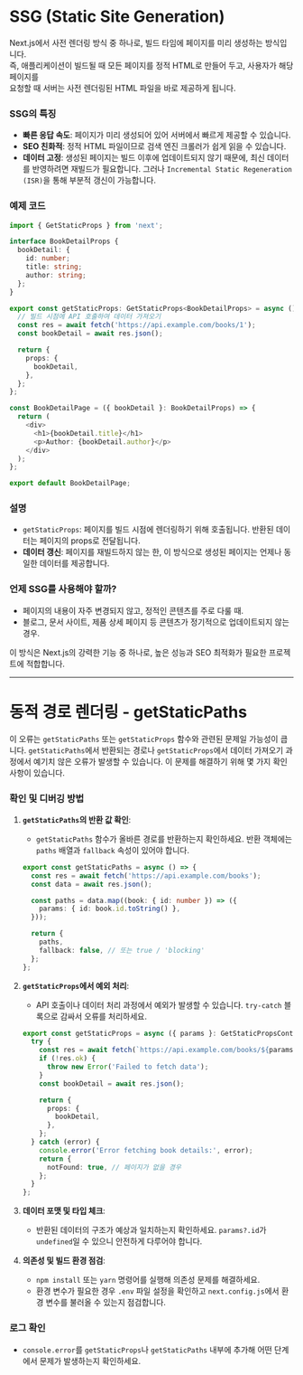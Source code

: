 # SSG (Static Site Generation) 
 Next.js에서 사전 렌더링 방식 중 하나로, 빌드 타임에 페이지를 미리 생성하는 방식입니다.   
 즉, 애플리케이션이 빌드될 때 모든 페이지를 정적 HTML로 만들어 두고, 사용자가 해당 페이지를    
 요청할 때 서버는 사전 렌더링된 HTML 파일을 바로 제공하게 됩니다.

### SSG의 특징
- **빠른 응답 속도**: 페이지가 미리 생성되어 있어 서버에서 빠르게 제공할 수 있습니다.
- **SEO 친화적**: 정적 HTML 파일이므로 검색 엔진 크롤러가 쉽게 읽을 수 있습니다.
- **데이터 고정**: 생성된 페이지는 빌드 이후에 업데이트되지 않기 때문에, 최신 데이터를 반영하려면 재빌드가 필요합니다. 그러나 `Incremental Static Regeneration (ISR)`을 통해 부분적 갱신이 가능합니다.

### 예제 코드
```typescript
import { GetStaticProps } from 'next';

interface BookDetailProps {
  bookDetail: {
    id: number;
    title: string;
    author: string;
  };
}

export const getStaticProps: GetStaticProps<BookDetailProps> = async () => {
  // 빌드 시점에 API 호출하여 데이터 가져오기
  const res = await fetch('https://api.example.com/books/1');
  const bookDetail = await res.json();

  return {
    props: {
      bookDetail,
    },
  };
};

const BookDetailPage = ({ bookDetail }: BookDetailProps) => {
  return (
    <div>
      <h1>{bookDetail.title}</h1>
      <p>Author: {bookDetail.author}</p>
    </div>
  );
};

export default BookDetailPage;
```

### 설명
- `getStaticProps`: 페이지를 빌드 시점에 렌더링하기 위해 호출됩니다. 반환된 데이터는 페이지의 props로 전달됩니다.
- **데이터 갱신**: 페이지를 재빌드하지 않는 한, 이 방식으로 생성된 페이지는 언제나 동일한 데이터를 제공합니다.

### 언제 SSG를 사용해야 할까?
- 페이지의 내용이 자주 변경되지 않고, 정적인 콘텐츠를 주로 다룰 때.
- 블로그, 문서 사이트, 제품 상세 페이지 등 콘텐츠가 정기적으로 업데이트되지 않는 경우.

이 방식은 Next.js의 강력한 기능 중 하나로, 높은 성능과 SEO 최적화가 필요한 프로젝트에 적합합니다.

 ---- 
# 동적 경로 렌더링 - getStaticPaths
이 오류는 `getStaticPaths` 또는 `getStaticProps` 함수와 관련된 문제일 가능성이 큽니다. `getStaticPaths`에서 반환되는 경로나 `getStaticProps`에서 데이터 가져오기 과정에서 예기치 않은 오류가 발생할 수 있습니다. 이 문제를 해결하기 위해 몇 가지 확인 사항이 있습니다.

### 확인 및 디버깅 방법

1. **`getStaticPaths`의 반환 값 확인**:
    - `getStaticPaths` 함수가 올바른 경로를 반환하는지 확인하세요. 반환 객체에는 `paths` 배열과 `fallback` 속성이 있어야 합니다.
   ```typescript
   export const getStaticPaths = async () => {
     const res = await fetch('https://api.example.com/books');
     const data = await res.json();

     const paths = data.map((book: { id: number }) => ({
       params: { id: book.id.toString() },
     }));

     return {
       paths,
       fallback: false, // 또는 true / 'blocking'
     };
   };
   ```

2. **`getStaticProps`에서 예외 처리**:
    - API 호출이나 데이터 처리 과정에서 예외가 발생할 수 있습니다. `try-catch` 블록으로 감싸서 오류를 처리하세요.
   ```typescript
   export const getStaticProps = async ({ params }: GetStaticPropsContext) => {
     try {
       const res = await fetch(`https://api.example.com/books/${params?.id}`);
       if (!res.ok) {
         throw new Error('Failed to fetch data');
       }
       const bookDetail = await res.json();

       return {
         props: {
           bookDetail,
         },
       };
     } catch (error) {
       console.error('Error fetching book details:', error);
       return {
         notFound: true, // 페이지가 없을 경우
       };
     }
   };
   ```

3. **데이터 포맷 및 타입 체크**:
    - 반환된 데이터의 구조가 예상과 일치하는지 확인하세요. `params?.id`가 `undefined`일 수 있으니 안전하게 다루어야 합니다.

4. **의존성 및 빌드 환경 점검**:
    - `npm install` 또는 `yarn` 명령어를 실행해 의존성 문제를 해결하세요.
    - 환경 변수가 필요한 경우 `.env` 파일 설정을 확인하고 `next.config.js`에서 환경 변수를 불러올 수 있는지 점검합니다.

### 로그 확인
- `console.error`를 `getStaticProps`나 `getStaticPaths` 내부에 추가해 어떤 단계에서 문제가 발생하는지 확인하세요.